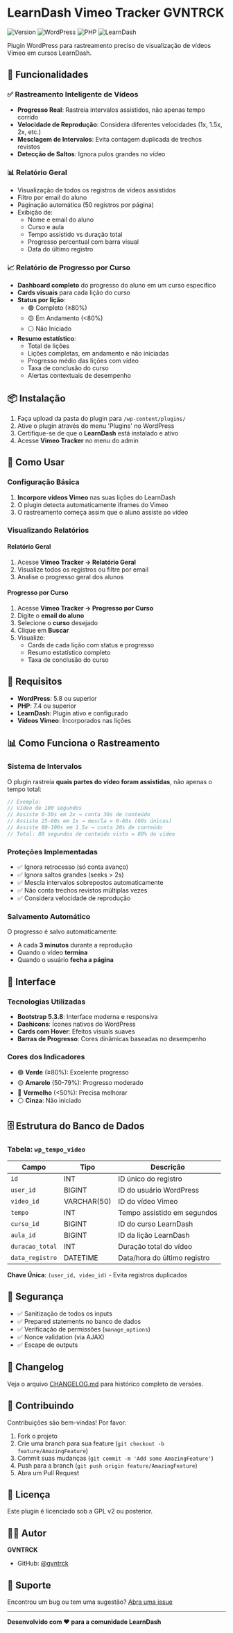 # LearnDash Vimeo Tracker GVNTRCK

![Version](https://img.shields.io/badge/version-1.6.0-blue.svg)
![WordPress](https://img.shields.io/badge/WordPress-5.8+-green.svg)
![PHP](https://img.shields.io/badge/PHP-7.4+-purple.svg)
![LearnDash](https://img.shields.io/badge/LearnDash-Required-orange.svg)

Plugin WordPress para rastreamento preciso de visualização de vídeos Vimeo em cursos LearnDash.

## 🎯 Funcionalidades

### ✅ Rastreamento Inteligente de Vídeos
- **Progresso Real**: Rastreia intervalos assistidos, não apenas tempo corrido
- **Velocidade de Reprodução**: Considera diferentes velocidades (1x, 1.5x, 2x, etc.)
- **Mesclagem de Intervalos**: Evita contagem duplicada de trechos revistos
- **Detecção de Saltos**: Ignora pulos grandes no vídeo

### 📊 Relatório Geral
- Visualização de todos os registros de vídeos assistidos
- Filtro por email do aluno
- Paginação automática (50 registros por página)
- Exibição de:
  - Nome e email do aluno
  - Curso e aula
  - Tempo assistido vs duração total
  - Progresso percentual com barra visual
  - Data do último registro

### 📈 Relatório de Progresso por Curso
- **Dashboard completo** do progresso do aluno em um curso específico
- **Cards visuais** para cada lição do curso
- **Status por lição**:
  - 🟢 Completo (≥80%)
  - 🟡 Em Andamento (<80%)
  - ⚪ Não Iniciado
- **Resumo estatístico**:
  - Total de lições
  - Lições completas, em andamento e não iniciadas
  - Progresso médio das lições com vídeo
  - Taxa de conclusão do curso
  - Alertas contextuais de desempenho

## 📦 Instalação

1. Faça upload da pasta do plugin para `/wp-content/plugins/`
2. Ative o plugin através do menu 'Plugins' no WordPress
3. Certifique-se de que o **LearnDash** está instalado e ativo
4. Acesse **Vimeo Tracker** no menu do admin

## 🚀 Como Usar

### Configuração Básica

1. **Incorpore vídeos Vimeo** nas suas lições do LearnDash
2. O plugin detecta automaticamente iframes do Vimeo
3. O rastreamento começa assim que o aluno assiste ao vídeo

### Visualizando Relatórios

#### Relatório Geral
1. Acesse **Vimeo Tracker → Relatório Geral**
2. Visualize todos os registros ou filtre por email
3. Analise o progresso geral dos alunos

#### Progresso por Curso
1. Acesse **Vimeo Tracker → Progresso por Curso**
2. Digite o **email do aluno**
3. Selecione o **curso** desejado
4. Clique em **Buscar**
5. Visualize:
   - Cards de cada lição com status e progresso
   - Resumo estatístico completo
   - Taxa de conclusão do curso

## 🔧 Requisitos

- **WordPress**: 5.8 ou superior
- **PHP**: 7.4 ou superior
- **LearnDash**: Plugin ativo e configurado
- **Vídeos Vimeo**: Incorporados nas lições

## 📊 Como Funciona o Rastreamento

### Sistema de Intervalos

O plugin rastreia **quais partes do vídeo foram assistidas**, não apenas o tempo total:

```javascript
// Exemplo:
// Vídeo de 100 segundos
// Assiste 0-30s em 2x → conta 30s de conteúdo
// Assiste 25-60s em 1x → mescla = 0-60s (60s únicos)
// Assiste 80-100s em 1.5x → conta 20s de conteúdo
// Total: 80 segundos de conteúdo visto = 80% do vídeo
```

### Proteções Implementadas

- ✅ Ignora retrocesso (só conta avanço)
- ✅ Ignora saltos grandes (seeks > 2s)
- ✅ Mescla intervalos sobrepostos automaticamente
- ✅ Não conta trechos revistos múltiplas vezes
- ✅ Considera velocidade de reprodução

### Salvamento Automático

O progresso é salvo automaticamente:
- A cada **3 minutos** durante a reprodução
- Quando o vídeo **termina**
- Quando o usuário **fecha a página**

## 🎨 Interface

### Tecnologias Utilizadas

- **Bootstrap 5.3.8**: Interface moderna e responsiva
- **Dashicons**: Ícones nativos do WordPress
- **Cards com Hover**: Efeitos visuais suaves
- **Barras de Progresso**: Cores dinâmicas baseadas no desempenho

### Cores dos Indicadores

- 🟢 **Verde** (≥80%): Excelente progresso
- 🟡 **Amarelo** (50-79%): Progresso moderado
- 🔴 **Vermelho** (<50%): Precisa melhorar
- ⚪ **Cinza**: Não iniciado

## 🗄️ Estrutura do Banco de Dados

### Tabela: `wp_tempo_video`

| Campo | Tipo | Descrição |
|-------|------|-----------|
| `id` | INT | ID único do registro |
| `user_id` | BIGINT | ID do usuário WordPress |
| `video_id` | VARCHAR(50) | ID do vídeo Vimeo |
| `tempo` | INT | Tempo assistido em segundos |
| `curso_id` | BIGINT | ID do curso LearnDash |
| `aula_id` | BIGINT | ID da lição LearnDash |
| `duracao_total` | INT | Duração total do vídeo |
| `data_registro` | DATETIME | Data/hora do último registro |

**Chave Única**: `(user_id, video_id)` - Evita registros duplicados

## 🔐 Segurança

- ✅ Sanitização de todos os inputs
- ✅ Prepared statements no banco de dados
- ✅ Verificação de permissões (`manage_options`)
- ✅ Nonce validation (via AJAX)
- ✅ Escape de outputs

## 📝 Changelog

Veja o arquivo [CHANGELOG.md](CHANGELOG.md) para histórico completo de versões.

## 🤝 Contribuindo

Contribuições são bem-vindas! Por favor:

1. Fork o projeto
2. Crie uma branch para sua feature (`git checkout -b feature/AmazingFeature`)
3. Commit suas mudanças (`git commit -m 'Add some AmazingFeature'`)
4. Push para a branch (`git push origin feature/AmazingFeature`)
5. Abra um Pull Request

## 📄 Licença

Este plugin é licenciado sob a GPL v2 ou posterior.

## 👨‍💻 Autor

**GVNTRCK**
- GitHub: [@gvntrck](https://github.com/gvntrck)

## 🐛 Suporte

Encontrou um bug ou tem uma sugestão? 
[Abra uma issue](https://github.com/gvntrck/LearnDash-Vimeo-Tracker-GVNTRCK/issues)

---

**Desenvolvido com ❤️ para a comunidade LearnDash**
